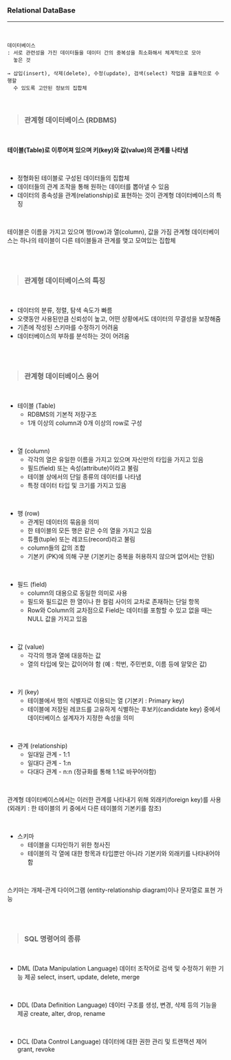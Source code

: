 ### Relational DataBase
---

<br>

~~~
데이터베이스
: 서로 관련성을 가진 데이터들을 데이터 간의 중복성을 최소화해서 체계적으로 모아
  놓은 것

→ 삽입(insert), 삭제(delete), 수정(update), 검색(select) 작업을 효율적으로 수행할
  수 있도록 고안된 정보의 집합체
~~~

<br>

>### __관계형 데이터베이스 (RDBMS)__

<br>

__테이블(Table)로 이루어져 있으며 키(key)와 값(value)의 관계를 나타냄__

<br>

- 정형화된 테이블로 구성된 데이터들의 집합체
- 데이터들의 관계 조작을 통해 원하는 데이터를 뽑아낼 수 있음
- 데이터의 종속성을 관계(relationship)로 표현하는 것이 관계형 데이터베이스의 특징

<br>

테이블은 이름을 가지고 있으며 행(row)과 열(column), 값을 가짐
관계형 데이터베이스는 하나의 테이블이 다른 테이블들과 관계를 맺고 모여있는 집합체

<br><br>

>### __관계형 데이터베이스의 특징__

<br>

- 데이터의 분류, 정렬, 탐색 속도가 빠름
- 오랫동안 사용된만큼 신뢰성이 높고, 어떤 상황에서도 데이터의 무결성을 보장해줌
- 기존에 작성된 스키마를 수정하기 어려움
- 데이터베이스의 부하를 분석하는 것이 어려움

<br><br>

>### __관계형 데이터베이스 용어__

<br>

- 테이블 (Table)
  - RDBMS의 기본적 저장구조
  - 1개 이상의 column과 0개 이상의 row로 구성

<br>

- 열 (column)
  - 각각의 열은 유일한 이름을 가지고 있으며 자신만의 타입을 가지고 있음
  - 필드(field) 또는 속성(attribute)이라고 불림
  - 테이블 상에서의 단일 종류의 데이터를 나타냄
  - 특정 데이터 타입 및 크기를 가지고 있음

<br>

- 행 (row)
  - 관계된 데이터의 묶음을 의미
  - 한 테이블의 모든 행은 같은 수의 열을 가지고 있음
  - 튜플(tuple) 또는 레코드(record)라고 불림
  - column들의 값의 조합
  - 기본키 (PK)에 의해 구분 (기본키는 중복을 허용하지 않으며 없어서는 안됨)

<br>

- 필드 (field)
  - column의 대용으로 동일한 의미로 사용
  - 필드와 필드값은 한 열이나 한 컬럼 사이의 교차로 존재하는 단일 항목
  - Row와 Column의 교차점으로 Field는 데이터를 포함할 수 있고 없을 때는 NULL 값을 가지고 있음

<br>

- 값 (value)
  - 각각의 행과 열에 대응하는 값
  - 열의 타입에 맞는 값이어야 함 (예 : 학번, 주민번호, 이름 등에 알맞은 값)

<br>

- 키 (key)
  - 테이블에서 행의 식별자로 이용되는 열 (기본키 : Primary key)
  - 테이블에 저장된 레코드를 고유하게 식별하는 후보키(candidate key) 중에서 데이터베이스 설계자가 지정한 속성을 의미

<br>

- 관계 (relationship)
  - 일대일 관계 - 1:1
  - 일대다 관계 - 1:n
  - 다대다 관계 - n:n (정규화를 통해 1:1로 바꾸어야함)

<br>

관계형 데이터베이스에서는 이러한 관계를 나타내기 위해 외래키(foreign key)를 사용
(외래키 : 한 테이블의 키 중에서 다른 테이블의 기본키를 참조)

<br>

- 스키마
  - 테이블을 디자인하기 위한 청사진
  - 테이블의 각 열에 대한 항목과 타입뿐만 아니라 기본키와 외래키를 나타내어야 함

<br>

스키마는 개체-관계 다이어그램 (entity-relationship diagram)이나 문자열로 표현 가능

<br><br>

>### __SQL 명령어의 종류__

<br>

- DML (Data Manipulation Language)
데이터 조작어로 검색 및 수정하기 위한 기능 제공
select, insert, update, delete, merge

<br>

- DDL (Data Definition Language)
데이터 구조를 생성, 변경, 삭제 등의 기능을 제공
create, alter, drop, rename

<br>

- DCL (Data Control Language)
데이터에 대한 권한 관리 및 트랜잭션 제어
grant, revoke

